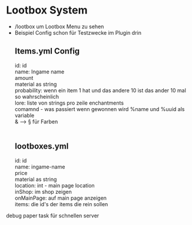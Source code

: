 <h1>Lootbox System</h1>

<ul>
<li>/lootbox um Lootbox Menu zu sehen</li>
<li>Beispiel Config schon für Testzwecke im Plugin drin</li>
<h2>Items.yml Config</h2>
id: id <br>
name: Ingame name<br>
amount<br>
material as string<br>
probability: wenn ein item 1 hat und das andere 10 ist das ander 10 mal so wahrscheinlich <br>
lore: liste von strings pro zeile
enchantments <br>
comamnd - was passiert wenn gewonnen wird %name und %uuid als variable <br>
& --> § für Farben
<br>
<br>
<h2>lootboxes.yml</h2>
id: id <br>
name: ingame-name <br>
price <br>
material as string <br>
location: int - main page location<br>
inShop: im shop zeigen<br>
onMainPage: auf main page anzeigen<br>
items: die id's der items die rein sollen <br>

</ul>

debug paper task für schnellen server
